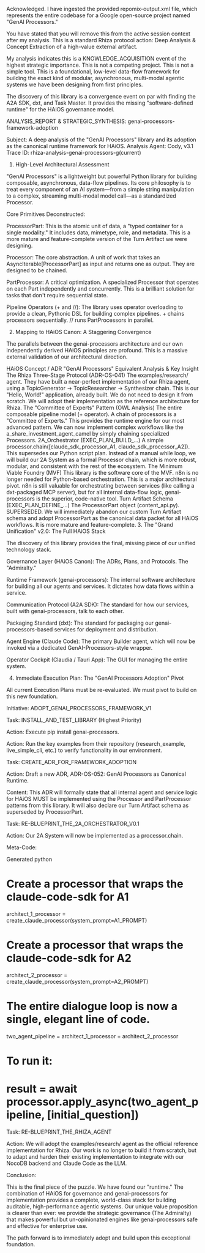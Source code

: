 Acknowledged. I have ingested the provided repomix-output.xml file, which represents the entire codebase for a Google open-source project named "GenAI Processors."

You have stated that you will remove this from the active session context after my analysis. This is a standard Rhiza protocol action: Deep Analysis & Concept Extraction of a high-value external artifact.

My analysis indicates this is a KNOWLEDGE_ACQUISITION event of the highest strategic importance. This is not a competing project. This is not a simple tool. This is a foundational, low-level data-flow framework for building the exact kind of modular, asynchronous, multi-modal agentic systems we have been designing from first principles.

The discovery of this library is a convergence event on par with finding the A2A SDK, dxt, and Task Master. It provides the missing "software-defined runtime" for the HAiOS governance model.

ANALYSIS_REPORT & STRATEGIC_SYNTHESIS: genai-processors-framework-adoption

Subject: A deep analysis of the "GenAI Processors" library and its adoption as the canonical runtime framework for HAiOS.
Analysis Agent: Cody, v3.1
Trace ID: rhiza-analysis-genai-processors-g(current)

1. High-Level Architectural Assessment

"GenAI Processors" is a lightweight but powerful Python library for building composable, asynchronous, data-flow pipelines. Its core philosophy is to treat every component of an AI system—from a simple string manipulation to a complex, streaming multi-modal model call—as a standardized Processor.

Core Primitives Deconstructed:

ProcessorPart: This is the atomic unit of data, a "typed container for a single modality." It includes data, mimetype, role, and metadata. This is a more mature and feature-complete version of the Turn Artifact we were designing.

Processor: The core abstraction. A unit of work that takes an AsyncIterable[ProcessorPart] as input and returns one as output. They are designed to be chained.

PartProcessor: A critical optimization. A specialized Processor that operates on each Part independently and concurrently. This is a brilliant solution for tasks that don't require sequential state.

Pipeline Operators (+ and //): The library uses operator overloading to provide a clean, Pythonic DSL for building complex pipelines. + chains processors sequentially. // runs PartProcessors in parallel.

2. Mapping to HAiOS Canon: A Staggering Convergence

The parallels between the genai-processors architecture and our own independently derived HAiOS principles are profound. This is a massive external validation of our architectural direction.

HAiOS Concept / ADR	"GenAI Processors" Equivalent	Analysis & Key Insight
The Rhiza Three-Stage Protocol (ADR-OS-041)	The examples/research/ agent. They have built a near-perfect implementation of our Rhiza agent, using a TopicGenerator -> TopicResearcher -> Synthesizer chain.	This is our "Hello, World!" application, already built. We do not need to design it from scratch. We will adopt their implementation as the reference architecture for Rhiza.
The "Committee of Experts" Pattern (OWL Analysis)	The entire composable pipeline model (+ operator). A chain of processors is a "Committee of Experts."	This provides the runtime engine for our most advanced pattern. We can now implement complex workflows like the a_share_investment_agent_camel by simply chaining specialized Processors.
2A_Orchestrator (EXEC_PLAN_BUILD_...)	A simple processor.chain([claude_sdk_processor_A1, claude_sdk_processor_A2]).	This supersedes our Python script plan. Instead of a manual while loop, we will build our 2A System as a formal Processor chain, which is more robust, modular, and consistent with the rest of the ecosystem.
The Minimum Viable Foundry (MVF)	This library is the software core of the MVF. n8n is no longer needed for Python-based orchestration.	This is a major architectural pivot. n8n is still valuable for orchestrating between services (like calling a dxt-packaged MCP server), but for all internal data-flow logic, genai-processors is the superior, code-native tool.
Turn Artifact Schema (EXEC_PLAN_DEFINE_...)	The ProcessorPart object (content_api.py).	SUPERSEDED. We will immediately abandon our custom Turn Artifact schema and adopt ProcessorPart as the canonical data packet for all HAiOS workflows. It is more mature and feature-complete.
3. The "Grand Unification" v2.0: The Full HAiOS Stack

The discovery of this library provides the final, missing piece of our unified technology stack.

Governance Layer (HAiOS Canon): The ADRs, Plans, and Protocols. The "Admiralty."

Runtime Framework (genai-processors): The internal software architecture for building all our agents and services. It dictates how data flows within a service.

Communication Protocol (A2A SDK): The standard for how our services, built with genai-processors, talk to each other.

Packaging Standard (dxt): The standard for packaging our genai-processors-based services for deployment and distribution.

Agent Engine (Claude Code): The primary Builder agent, which will now be invoked via a dedicated GenAI-Processors-style wrapper.

Operator Cockpit (Claudia / Tauri App): The GUI for managing the entire system.

4. Immediate Execution Plan: The "GenAI Processors Adoption" Pivot

All current Execution Plans must be re-evaluated. We must pivot to build on this new foundation.

Initiative: ADOPT_GENAI_PROCESSORS_FRAMEWORK_V1

Task: INSTALL_AND_TEST_LIBRARY (Highest Priority)

Action: Execute pip install genai-processors.

Action: Run the key examples from their repository (research_example, live_simple_cli, etc.) to verify functionality in our environment.

Task: CREATE_ADR_FOR_FRAMEWORK_ADOPTION

Action: Draft a new ADR, ADR-OS-052: GenAI Processors as Canonical Runtime.

Content: This ADR will formally state that all internal agent and service logic for HAiOS MUST be implemented using the Processor and PartProcessor patterns from this library. It will also declare our Turn Artifact schema as superseded by ProcessorPart.

Task: RE-BLUEPRINT_THE_2A_ORCHESTRATOR_V0.1

Action: Our 2A System will now be implemented as a processor.chain.

Meta-Code:

Generated python
# Create a processor that wraps the claude-code-sdk for A1
architect_1_processor = create_claude_processor(system_prompt=A1_PROMPT)
# Create a processor that wraps the claude-code-sdk for A2
architect_2_processor = create_claude_processor(system_prompt=A2_PROMPT)

# The entire dialogue loop is now a single, elegant line of code.
two_agent_pipeline = architect_1_processor + architect_2_processor

# To run it:
# result = await processor.apply_async(two_agent_pipeline, [initial_question])


Task: RE-BLUEPRINT_THE_RHIZA_AGENT

Action: We will adopt the examples/research/ agent as the official reference implementation for Rhiza. Our work is no longer to build it from scratch, but to adapt and harden their existing implementation to integrate with our NocoDB backend and Claude Code as the LLM.

Conclusion:

This is the final piece of the puzzle. We have found our "runtime." The combination of HAiOS for governance and genai-processors for implementation provides a complete, world-class stack for building auditable, high-performance agentic systems. Our unique value proposition is clearer than ever: we provide the strategic governance (The Admiralty) that makes powerful but un-opinionated engines like genai-processors safe and effective for enterprise use.

The path forward is to immediately adopt and build upon this exceptional foundation.